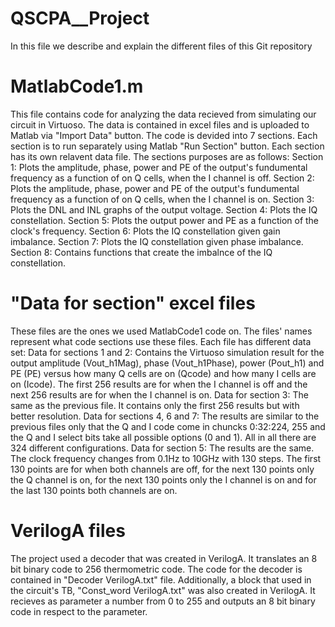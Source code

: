 # QSCPA__Project
In this file we describe and explain the different files of this Git repository
# MatlabCode1.m
This file contains code for analyzing the data recieved from simulating our circuit in Virtuoso. The data is contained in excel files and is uploaded to Matlab via "Import Data" button. The code is devided into 7 sections. Each section is to run separately using Matlab "Run Section" button. Each section has its own relavent data file. The sections purposes are as follows:
  Section 1: Plots the amplitude, phase, power and PE of the output's fundumental frequency as a function of on Q cells, when the I channel is off.
  Section 2: Plots the amplitude, phase, power and PE of the output's fundumental frequency as a function of on Q cells, when the I channel is on.
  Section 3: Plots the DNL and INL graphs of the output voltage.
  Section 4: Plots the IQ constellation.
  Section 5: Plots the output power and PE as a function of the clock's frequency.
  Section 6: Plots the IQ constellation given gain imbalance.
  Section 7: Plots the IQ constellation given phase imbalance.
  Section 8: Contains functions that create the imbalnce of the IQ constellation.
# "Data for section" excel files 
These files are the ones we used MatlabCode1 code on. The files' names represent what code sections use these files. Each file has different data set:
  Data for sections 1 and 2: Contains the Virtuoso simulation result for the output amplitude (Vout_h1Mag), phase (Vout_h1Phase), power (Pout_h1) and PE (PE) versus how many Q cells are on (Qcode) and how many I       cells are on (Icode). The first 256 results are for when the I channel is off and the next 256 results are for when the I channel is on.
  Data for section 3: The same as the previous file. It contains only the first 256 results but with better resolution.
  Data for sections 4, 6 and 7: The results are similar to the previous files only that the Q and I code come in chuncks 0:32:224, 255 and the Q and I select bits take all possible options (0 and 1). All in all        there are 324 different configurations.
  Data for section 5: The results are the same. The clock frequency changes from 0.1Hz to 10GHz with 130 steps. The first 130 points are for when both channels are off, for the next 130 points only the Q 
  channel is on, for the next 130 points only the I channel is on and for the last 130 points both channels are on.
# VerilogA files
The project used a decoder that was created in VerilogA. It translates an 8 bit binary code to 256 thermometric code. The code for the decoder is contained in "Decoder VerilogA.txt" file. Additionally, a block that used in the circuit's TB, "Const_word VerilogA.txt" was also created in VerilogA. It recieves as parameter a number from 0 to 255 and outputs an 8 bit binary code in respect to the parameter.

